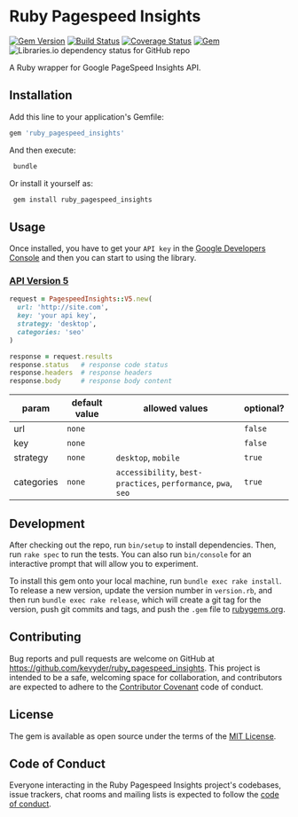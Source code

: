 # Ruby Pagespeed Insights

[![Gem Version](https://badge.fury.io/rb/ruby_pagespeed_insights.svg)](https://rubygems.org/gems/ruby_pagespeed_insights) [![Build Status](https://travis-ci.org/kevyder/ruby_pagespeed_insights.svg?branch=master)](https://travis-ci.org/kevyder/ruby_pagespeed_insights) [![Coverage Status](https://coveralls.io/repos/github/kevyder/ruby_pagespeed_insights/badge.svg?branch=master)](https://coveralls.io/github/kevyder/ruby_pagespeed_insights?branch=master) [![Gem](https://img.shields.io/gem/dt/ruby_pagespeed_insights)](https://rubygems.org/gems/ruby_pagespeed_insights) ![Libraries.io dependency status for GitHub repo](https://img.shields.io/librariesio/github/kevyder/ruby_pagespeed_insights)

A Ruby wrapper for Google PageSpeed Insights API.

## Installation

Add this line to your application's Gemfile:

```ruby
gem 'ruby_pagespeed_insights'
```

And then execute:

```bash
 bundle
```

Or install it yourself as:

```bash
 gem install ruby_pagespeed_insights
```

## Usage

Once installed, you have to get your `API key` in the [Google Developers Console](https://developers.google.com/speed/docs/insights/v5/get-started) and then you can start to using the library.

### [API Version 5](https://developers.google.com/speed/docs/insights/v5/reference/pagespeedapi/runpagespeed)

```ruby
request = PagespeedInsights::V5.new(
  url: 'http://site.com',
  key: 'your api key',
  strategy: 'desktop',
  categories: 'seo'
)

response = request.results
response.status   # response code status
response.headers  # response headers
response.body     # response body content
```

param      | default value | allowed values                                                 | optional?
-----------| ------------- | -------------------------------------------------------------- | ---------
url        | `none`        |                                                                | `false`
key        | `none`        |                                                                | `false`
strategy   | `none`        | `desktop`, `mobile`                                            | `true`
categories | `none`        | `accessibility`, `best-practices`, `performance`, `pwa`, `seo` | `true`

## Development

After checking out the repo, run `bin/setup` to install dependencies. Then, run `rake spec` to run the tests. You can also run `bin/console` for an interactive prompt that will allow you to experiment.

To install this gem onto your local machine, run `bundle exec rake install`. To release a new version, update the version number in `version.rb`, and then run `bundle exec rake release`, which will create a git tag for the version, push git commits and tags, and push the `.gem` file to [rubygems.org](https://rubygems.org).

## Contributing

Bug reports and pull requests are welcome on GitHub at <https://github.com/kevyder/ruby_pagespeed_insights>. This project is intended to be a safe, welcoming space for collaboration, and contributors are expected to adhere to the [Contributor Covenant](http://contributor-covenant.org) code of conduct.

## License

The gem is available as open source under the terms of the [MIT License](https://opensource.org/licenses/MIT).

## Code of Conduct

Everyone interacting in the Ruby Pagespeed Insights project's codebases, issue trackers, chat rooms and mailing lists is expected to follow the [code of conduct](https://github.com/kevyder/ruby_pagespeed_insights/blob/master/CODE_OF_CONDUCT.md).
